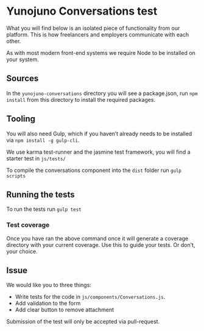 # Yunojuno Conversations test

What you will find below is an isolated piece of functionality from our platform. This is how freelancers and employers communicate with each other.

As with most modern front-end systems we require Node to be installed on your system.

## Sources
In the `yunojuno-conversations` directory you will see a package.json, run `npm install` from this directory to install the required packages.

## Tooling
You will also need Gulp, which if you haven’t already needs to be installed via `npm install -g gulp-cli`.

We use karma test-runner and the jasmine test framework, you will find a starter test in `js/tests/`

To compile the conversations component into the `dist` folder run `gulp scripts`

## Running the tests
To run the tests run `gulp test`

### Test coverage
Once you have ran the above command once it will generate a coverage directory with your current coverage.
Use this to guide your tests. Or don’t, your choice.

## Issue

We would like you to three things:

- Write tests for the code in `js/components/Conversations.js`.
- Add validation to the form
- Add clear button to remove attachment

Submission of the test will only be accepted via pull-request.